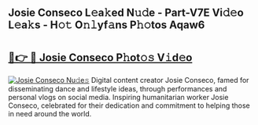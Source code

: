 ## Josie Conseco L𝚎a𝚔ed N𝚞𝚍e - Part-V7E Vi𝚍𝚎o L𝚎a𝚔s - H𝚘𝚝 O𝚗𝚕yf𝚊ns P𝚑𝚘tos Aqaw6

# <h2><a href="http://kf2tdwf.oniu.top/?m=Josie+Conseco">🔗👉 🔴 Josie Conseco P𝚑ot𝚘𝚜 V𝚒d𝚎o</a></h2>

[![Josie Conseco Nu𝚍e𝚜](https://i.imgur.com/0qMVB7G.gif)](http://kf2tdwf.oniu.top/?m=Josie+Conseco)
Digital content creator Josie Conseco, famed for disseminating dance and lifestyle ideas, through performances and personal vlogs on social media. Inspiring humanitarian worker Josie Conseco, celebrated for their dedication and commitment to helping those in need around the world.  
